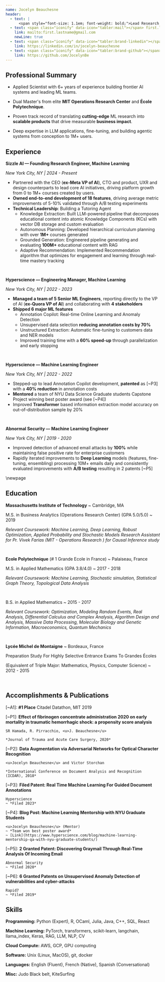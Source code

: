 ```yaml
---
name: Jocelyn Beauchesne
header:
  - text: |
      <span style="font-size: 1.1em; font-weight: bold;">Lead Research Engineer – Green Card Holder – 6+ years of experience</span>
  - text: <span class="iconify" data-icon="tabler:mail"></span> first.lastname@gmail.com
    link: mailto:first.lastname@gmail.com
    newLine: true
  - text: <span class="iconify" data-icon="tabler:brand-linkedin"></span> linkedin.com/in/jocelyn-beauchesne
    link: https://linkedin.com/in/jocelyn-beauchesne
  - text: <span class="iconify" data-icon="tabler:brand-github"></span> JocelynBe
    link: https://github.com/JocelynBe
---
```


## Professional Summary

* Applied Scientist with 6+ years of experience building frontier AI systems and leading ML teams.

* Dual Master's from elite **MIT Operations Research Center** and **École Polytechnique**.

* Proven track record of translating **cutting-edge** ML research into **scalable products** that drive measurable **business impact**.

* Deep expertise in LLM applications, fine-tuning, and building agentic systems from conception to 1M+ users.


## Experience

**Sizzle AI — Founding Research Engineer, Machine Learning**
  
  *New York City, NY | 2024 - Present*

- Partnered with the CEO (**ex-Meta VP of AI**), CTO and product, UXR and design counterparts to lead core AI initiatives, driving platform growth from 0 to 1M+ courses created by users.
- **Owned end-to-end development of 18 features**, driving average metric improvements of 5-10% validated through A/B testing experiments
- **Technical Leadership**: Building a Tutoring Agent 
  - Knowledge Extraction: Built LLM-powered pipeline that decomposes educational content into atomic Knowledge Components (KCs) with vector DB storage and custom evaluation
  - Autonomous Planning: Developed hierarchical curriculum planning with over **1M+** courses generated
  - Grounded Generation: Engineered pipeline generating and evaluating **100M+** educational content with RAG
  - Adaptive Recommendation: Implemented Recommendation algorithm that optimizes for engagement and learning through real-time mastery tracking

<br/>

**Hyperscience — Engineering Manager, Machine Learning**
  
  *New York City, NY | 2022 - 2023*

- **Managed a team of 5 Senior ML Engineers**, reporting directly to the VP of AI (**ex-Quora VP of AI**) and collaborating with **4 stakeholders**
- **Shipped 6 major ML features**
  - Annotation Copilot: Real-time Online Learning and Anomaly Detection
  - Unsupervised data selection **reducing annotation costs by 70%** 
  - Unstructured Extraction: Automatic fine-tuning to customers data and NER models
  - Improved training time with a **60% speed-up** through parallelization and early stopping

<br/>

**Hyperscience — Machine Learning Engineer**

  *New York City, NY | 2022 - 2022*

- Stepped-up to lead Annotation Copilot development, **patented** as [~P3] with a **40% reduction** in annotation costs
- **Mentored** a team of NYU Data Science Graduate students Capstone Project winning best poster award (see [~P4])
- Improved **Transformer** based information extraction model accuracy on out-of-distribution sample by 20%

<br/>

**Abnormal Security — Machine Learning Engineer**

  *New York City, NY | 2019 - 2020*

- Improved detection of advanced email attacks by **100%** while maintaining false positive rate for enterprise customers
- Rapidly iterated improvements to **Deep Learning** models (features, fine-tuning, ensembling) processing 10M+ emails daily and consistently evaluated improvements with **A/B testing** resulting in 2 patents [~P5]

\newpage

## Education

**Massachusetts Institute of Technology**
  ~ Cambridge, MA

M.S. in Business Analytics (Operations Research Center) (GPA 5.0/5.0)
  ~ 2019

*Relevant Coursework: Machine Learning, Deep Learning, Robust Optimization, Applied Probability and Stochastic Models*
*Research Assistant for Pr. Vivek Farias (MIT - Operations Research ) for Causal Inference study*

<br/>

**Ecole Polytechnique** (# 1 Grande Ecole in France)
  ~ Palaiseau, France

M.S. in Applied Mathematics (GPA 3.8/4.0)
  ~ 2017 - 2018

*Relevant Coursework: Machine Learning, Stochastic simulation, Statistical Graph Theory, Topological Data Analysis*

<br/>


B.S. in Applied Mathematics
  ~ 2015 - 2017

*Relevant Coursework: Optimization, Modeling Random Events, Real Analysis, Differential Calculus and Complex Analysis, Algorithm Design and Analysis, Massive Data Processing, Molecular Biology and Genetic Information, Macroeconomics, Quantum Mechanics*

<br/>

**Lycée Michel de Montaigne**
  ~ Bordeaux, France

Preparation Study For Highly Selective Entrance Exams To Grandes Écoles 

(Equivalent of Triple Major: Mathematics, Physics, Computer Science)
  ~ 2012 - 2015

<br/>

## Accomplishments & Publications
[~A1]: **#1 Place** Citadel Datathon, MIT  2019


[~P1]: **Effect of fibrinogen concentrate administration 2020 on early mortality in traumatic hemorrhagic shock: a propensity score analysis**

    SR Hamada, R. Pirracchio, <u>J. Beauchesne</u>

    *Journal of Trauma and Acute Care Surgery, 2020*

[~P2]: **Data Augmentation via Adversarial Networks for Optical Character Recognition**

    <u>Jocelyn Beauchesne</u> and Victor Storchan

    *International Conference on Document Analysis and Recognition (ICDAR), 2018*

[~P3]: **Filed Patent: Real Time Machine Learning For Guided Document Annotations**

    Hyperscience
    ~ *Filed 2023*

[~P4]: **Blog Post: Machine Learning Mentorship with NYU Graduate Students**

    <u>Jocelyn Beauchesne</u> (Mentor)
    ~ *Team won best poster award*
    ~ [Link](https://www.hyperscience.com/blog/machine-learning-mentorship-qa-with-nyu-graduate-students/)

[~P5]: **2 Granted Patent: Discovering Graymail Through Real-Time Analysis Of Incoming Email**

    Abnormal Security
    ~ *Filed 2020*

[~P6]: **6 Granted Patents on Unsupervised Anomaly Detection of vulnerabilities and cyber-attacks**

    Rapid7
    ~ *Filed 2019*

## Skills

**Programming:** <span class="iconify" data-icon="vscode-icons:file-type-python"></span> Python (Expert), <span class="iconify" data-icon="logos:r-lang"></span> R, <span class="iconify" data-icon="simple-icons:ocaml"></span> OCaml, <span class="iconify" data-icon="simple-icons:julia"></span> Julia, <span class="iconify" data-icon="logos:java"></span> Java, <span class="iconify" data-icon="vscode-icons:file-type-cpp3"></span> C++, <span class="iconify" data-icon="tabler:sql"></span> SQL, <span class="iconify" data-icon="logos:react"></span> React

**Machine Learning:** <span class="iconify" data-icon="devicon:pytorch"></span> PyTorch, <span class="iconify" data-icon="simple-icons:huggingface"></span> transformers, <span class="iconify" data-icon="simple-icons:scikitlearn"></span> scikit-learn, <span class="iconify" data-icon="eos-icons:ai"></span> langchain, llama_index, <span class="iconify" data-icon="simple-icons:keras"></span> Keras, <span class="iconify" data-icon="carbon:machine-learning-model"></span> RAG, <span class="iconify" data-icon="tabler:message-chatbot"></span> LLM, <span class="iconify" data-icon="tabler:letter-case"></span> NLP, <span class="iconify" data-icon="tabler:camera"></span> CV

**Cloud Compute:** <span class="iconify" data-icon="logos:aws"></span> AWS, <span class="iconify" data-icon="logos:google-cloud"></span> GCP, <span class="iconify" data-icon="mdi:gpu"></span> GPU computing

**Software:** <span class="iconify" data-icon="flat-color-icons:linux"></span> Unix (Linux, MacOS), <span class="iconify" data-icon="logos:git-icon"></span> git, <span class="iconify" data-icon="logos:docker-icon"></span> docker

**Languages:** <span class="iconify" data-icon="ion:language"></span> English (Fluent), French (Native), Spanish (Conversational)

**Misc:** <span class="iconify" data-icon="game-icons:judo"></span> Judo Black belt, KiteSurfing
